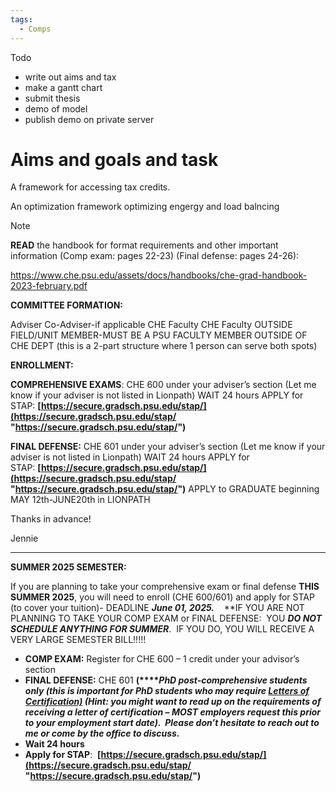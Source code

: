 ```yaml
---
tags:
  - Comps
---
```



Todo
- write out aims and tax
- make a gantt chart
- submit thesis
- demo of model
- publish demo on private server


# Aims and goals and task
A framework for accessing tax credits.

An optimization framework  optimizing engergy and load balncing


> [!NOTE]
> **READ** the handbook for format requirements and other important information (Comp exam: pages 22-23) (Final defense: pages 24-26):

https://www.che.psu.edu/assets/docs/handbooks/che-grad-handbook-2023-february.pdf


**COMMITTEE FORMATION:**

Adviser
Co-Adviser-if applicable
CHE Faculty
CHE Faculty
OUTSIDE FIELD/UNIT MEMBER-MUST BE A PSU FACULTY MEMBER OUTSIDE OF CHE DEPT (this is a 2-part structure where 1 person can serve both spots)


**ENROLLMENT:**

**COMPREHENSIVE EXAMS**: CHE 600 under your adviser’s section (Let me know if your adviser is not listed in Lionpath)
WAIT 24 hours
APPLY for STAP: **[https://secure.gradsch.psu.edu/stap/](https://secure.gradsch.psu.edu/stap/ "https://secure.gradsch.psu.edu/stap/")**


**FINAL DEFENSE:** CHE 601 under your adviser’s section (Let me know if your adviser is not listed in Lionpath)
WAIT 24 hours
APPLY for STAP: **[https://secure.gradsch.psu.edu/stap/](https://secure.gradsch.psu.edu/stap/ "https://secure.gradsch.psu.edu/stap/")**
APPLY to GRADUATE beginning MAY 12th-JUNE20th in LIONPATH

Thanks in advance!

Jennie



---

**SUMMER 2025 SEMESTER:**

If you are planning to take your comprehensive exam or final defense **THIS SUMMER 2025**, you will need to enroll (CHE 600/601) and apply for STAP (to cover your tuition)- DEADLINE **_June 01, 2025._**    **IF YOU ARE NOT PLANNING TO TAKE YOUR COMP EXAM or FINAL DEFENSE:  YOU **_DO NOT SCHEDULE ANYTHING FOR SUMMER_**.  IF YOU DO, YOU WILL RECEIVE A VERY LARGE SEMESTER BILL!!!!!

- **COMP EXAM:** Register for CHE 600 – 1 credit under your advisor’s section
- **FINAL DEFENSE:** CHE 601 **(****_PhD post-comprehensive students only (this is important for PhD students who may require [Letters of Certification)](https://gradschool.psu.edu/academics/letters-of-certification "https://gradschool.psu.edu/academics/letters-of-certification") (Hint: you might want to read up on the requirements of receiving a letter of certification – MOST employers request this prior to your employment start date).  Please don’t hesitate to reach out to me or come by the office to discuss._**
- **Wait 24 hours**
- **Apply for STAP**:  **[https://secure.gradsch.psu.edu/stap/](https://secure.gradsch.psu.edu/stap/ "https://secure.gradsch.psu.edu/stap/")**












